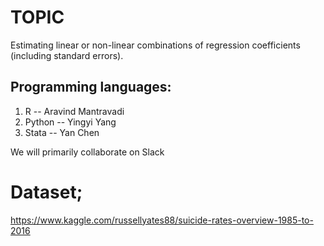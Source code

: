 # TOPIC

Estimating linear or non-linear combinations of regression coefficients (including standard errors).

## Programming languages:

  1. R -- Aravind Mantravadi
  2. Python -- Yingyi Yang
  3. Stata -- Yan Chen


We will primarily collaborate on Slack

# Dataset;

https://www.kaggle.com/russellyates88/suicide-rates-overview-1985-to-2016
